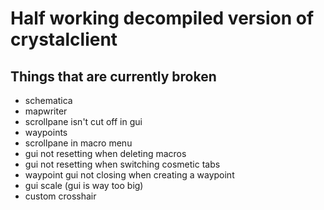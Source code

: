 # Half working decompiled version of crystalclient

## Things that are currently broken
- schematica
- mapwriter
- scrollpane isn't cut off in gui
- waypoints
- scrollpane in macro menu
- gui not resetting when deleting macros
- gui not resetting when switching cosmetic tabs
- waypoint gui not closing when creating a waypoint
- gui scale (gui is way too big)
- custom crosshair
